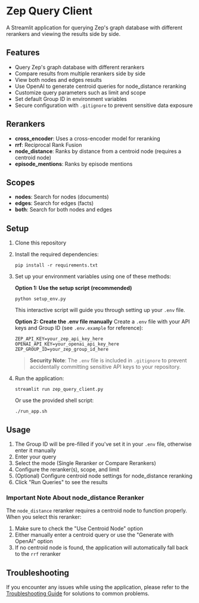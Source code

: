 # Zep Query Client

A Streamlit application for querying Zep's graph database with different rerankers and viewing the results side by side.

## Features

- Query Zep's graph database with different rerankers
- Compare results from multiple rerankers side by side
- View both nodes and edges results
- Use OpenAI to generate centroid queries for node_distance reranking
- Customize query parameters such as limit and scope
- Set default Group ID in environment variables
- Secure configuration with `.gitignore` to prevent sensitive data exposure

## Rerankers

- **cross_encoder**: Uses a cross-encoder model for reranking
- **rrf**: Reciprocal Rank Fusion
- **node_distance**: Ranks by distance from a centroid node (requires a centroid node)
- **episode_mentions**: Ranks by episode mentions

## Scopes

- **nodes**: Search for nodes (documents)
- **edges**: Search for edges (facts)
- **both**: Search for both nodes and edges

## Setup

1. Clone this repository
2. Install the required dependencies:
   ```
   pip install -r requirements.txt
   ```
3. Set up your environment variables using one of these methods:
   
   **Option 1: Use the setup script (recommended)**
   ```
   python setup_env.py
   ```
   This interactive script will guide you through setting up your `.env` file.
   
   **Option 2: Create the .env file manually**
   Create a `.env` file with your API keys and Group ID (see `.env.example` for reference):
   ```
   ZEP_API_KEY=your_zep_api_key_here
   OPENAI_API_KEY=your_openai_api_key_here
   ZEP_GROUP_ID=your_zep_group_id_here
   ```
   
   > **Security Note**: The `.env` file is included in `.gitignore` to prevent accidentally committing sensitive API keys to your repository.

4. Run the application:
   ```
   streamlit run zep_query_client.py
   ```
   
   Or use the provided shell script:
   ```
   ./run_app.sh
   ```

## Usage

1. The Group ID will be pre-filled if you've set it in your `.env` file, otherwise enter it manually
2. Enter your query
3. Select the mode (Single Reranker or Compare Rerankers)
4. Configure the reranker(s), scope, and limit
5. (Optional) Configure centroid node settings for node_distance reranking
6. Click "Run Queries" to see the results

### Important Note About node_distance Reranker

The `node_distance` reranker requires a centroid node to function properly. When you select this reranker:

1. Make sure to check the "Use Centroid Node" option
2. Either manually enter a centroid query or use the "Generate with OpenAI" option
3. If no centroid node is found, the application will automatically fall back to the `rrf` reranker

## Troubleshooting

If you encounter any issues while using the application, please refer to the [Troubleshooting Guide](TROUBLESHOOTING.md) for solutions to common problems.